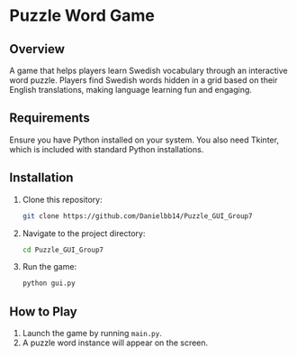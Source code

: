 # Puzzle Word Game

## Overview
A game that helps players learn Swedish vocabulary through an interactive word puzzle. Players find Swedish words hidden in a grid based on their English translations, making language learning fun and engaging.

## Requirements
Ensure you have Python installed on your system. You also need Tkinter, which is included with standard Python installations.

## Installation
1. Clone this repository:
   ```sh
   git clone https://github.com/Danielbb14/Puzzle_GUI_Group7
   ```
2. Navigate to the project directory:
   ```sh
   cd Puzzle_GUI_Group7
   ```
3. Run the game:
   ```sh
   python gui.py
   ```

## How to Play
1. Launch the game by running `main.py`.
2. A puzzle word instance will appear on the screen.



